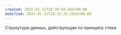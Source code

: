 ```yaml
---
created: 2025-01-21T18:30:04.044+00:00
modified: 2025-01-21T18:31:26.2626+00:00
---
```

Струкутура данных, действующая по принципу стека